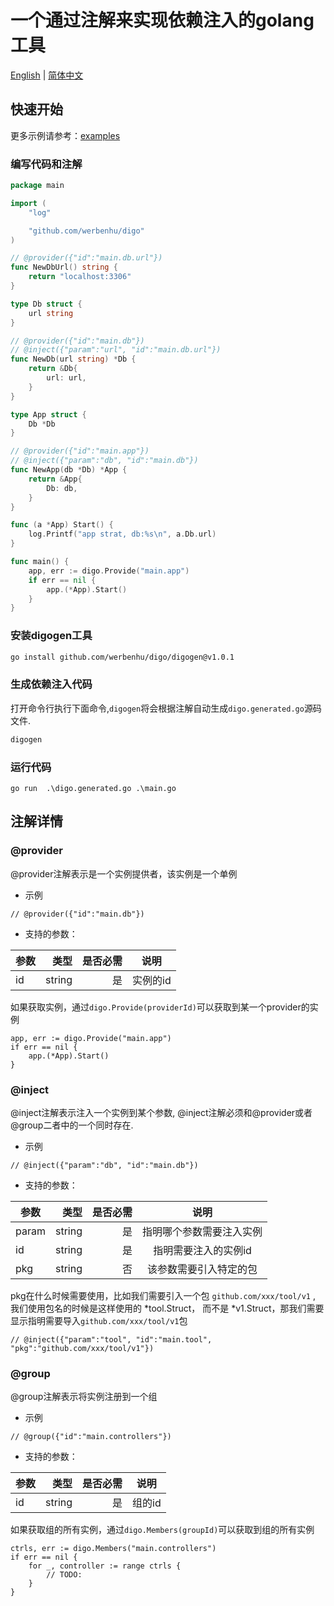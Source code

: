 
# 一个通过注解来实现依赖注入的golang工具

[English](README.md) | [简体中文](README-CN.md)

## 快速开始

更多示例请参考：[examples](examples)

### 编写代码和注解

```go
package main

import (
	"log"

	"github.com/werbenhu/digo"
)

// @provider({"id":"main.db.url"})
func NewDbUrl() string {
	return "localhost:3306"
}

type Db struct {
	url string
}

// @provider({"id":"main.db"})
// @inject({"param":"url", "id":"main.db.url"})
func NewDb(url string) *Db {
	return &Db{
		url: url,
	}
}

type App struct {
	Db *Db
}

// @provider({"id":"main.app"})
// @inject({"param":"db", "id":"main.db"})
func NewApp(db *Db) *App {
	return &App{
		Db: db,
	}
}

func (a *App) Start() {
	log.Printf("app strat, db:%s\n", a.Db.url)
}

func main() {
	app, err := digo.Provide("main.app")
	if err == nil {
		app.(*App).Start()
	}
}
```

### 安装digogen工具

```sh
go install github.com/werbenhu/digo/digogen@v1.0.1
```
### 生成依赖注入代码
打开命令行执行下面命令,`digogen`将会根据注解自动生成`digo.generated.go`源码文件.
```sh
digogen
```
### 运行代码
`go run  .\digo.generated.go .\main.go`

## 注解详情

### @provider
@provider注解表示是一个实例提供者，该实例是一个单例
- 示例
```
// @provider({"id":"main.db"})
```
- 支持的参数：

| 参数 | 类型 | 是否必需 | 说明 |
| -------- | -----: | -----: | :----: |
| id     | string |  是| 实例的id    |

如果获取实例，通过`digo.Provide(providerId)`可以获取到某一个provider的实例
```
app, err := digo.Provide("main.app")
if err == nil {
	app.(*App).Start()
}
```

### @inject
@inject注解表示注入一个实例到某个参数, @inject注解必须和@provider或者@group二者中的一个同时存在.
- 示例
```
// @inject({"param":"db", "id":"main.db"})
```
- 支持的参数：

| 参数 | 类型 | 是否必需 | 说明  |
| -------- | -----:  | -----:  |:----:  |
| param     | string |是|   指明哪个参数需要注入实例    |
| id     | string | 是|   指明需要注入的实例id    |
| pkg     | string | 否 |   该参数需要引入特定的包    |

pkg在什么时候需要使用，比如我们需要引入一个包 `github.com/xxx/tool/v1` , 我们使用包名的时候是这样使用的 *tool.Struct， 而不是 *v1.Struct，那我们需要显示指明需要导入`github.com/xxx/tool/v1`包

```
// @inject({"param":"tool", "id":"main.tool", "pkg":"github.com/xxx/tool/v1"})
```

### @group
@group注解表示将实例注册到一个组
- 示例
```
// @group({"id":"main.controllers"})
```
- 支持的参数：

| 参数 | 类型 | 是否必需 | 说明 |
| -------- | -----: | -----: | :----: |
| id     | string |  是| 组的id    |

如果获取组的所有实例，通过`digo.Members(groupId)`可以获取到组的所有实例
```
ctrls, err := digo.Members("main.controllers")
if err == nil {
    for _, controller := range ctrls {
        // TODO:
    }
}
```